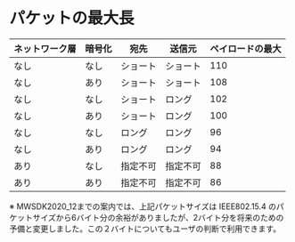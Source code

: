 # パケットの最大長

| ネットワーク層 | 暗号化 | 宛先   | 送信元  | ペイロードの最大 |
| ------- | --- | ---- | ---- | -------- |
| なし      | なし  | ショート | ショート | 110      |
| なし      | あり  | ショート | ショート | 108      |
| なし      | なし  | ショート | ロング  | 102      |
| なし      | あり  | ショート | ロング  | 100      |
| なし      | なし  | ロング  | ロング  | 96       |
| なし      | あり  | ロング  | ロング  | 94       |
| あり      | なし  | 指定不可 | 指定不可 | 88       |
| あり      | あり  | 指定不可 | 指定不可 | 86       |

※ MWSDK2020\_12までの案内では、上記パケットサイズは IEEE802.15.4 のパケットサイズから6バイト分の余裕がありましたが、2バイト分を将来のための予備と変更しました。この２バイトについてもユーザの判断で利用できます。
